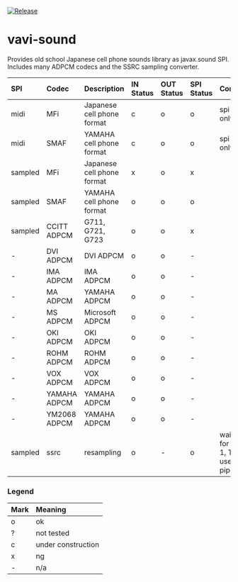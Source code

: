 [![Release](https://jitpack.io/v/umjammer/vavi-sound.svg)](https://jitpack.io/#umjammer/vavi-sound)

# vavi-sound

Provides old school Japanese cell phone sounds library as javax.sound SPI.
Includes many ADPCM codecs and the SSRC sampling converter.

| **SPI** |  **Codec** |  **Description** | **IN Status** | **OUT Status** | **SPI Status** | **Comment** |
|:--------|:-----------|:-----------------|:--------------|:---------------|:---------------|:------------|
| midi | MFi | Japanese cell phone format |  c | o | o | spi write only |
| midi | SMAF | YAMAHA cell phone format | c | o | o | spi write only |
| sampled | MFi | Japanese cell phone format |  x | o | x | |
| sampled | SMAF | YAMAHA cell phone format | o | o | o | |
| sampled | CCITT ADPCM | G711, G721, G723 | o | o | x | |
| - | DVI ADPCM | DVI ADPCM | o  | o | - | |
| - | IMA ADPCM | IMA ADPCM  | o | o | - | |
| - | MA ADPCM | YAMAHA ADPCM  | o  | o | - | |
| - | MS ADPCM | Microsoft ADPCM  | o  | o | - | |
| - | OKI ADPCM | OKI ADPCM  | o | o | - | |
| - | ROHM ADPCM | ROHM ADPCM  | o | o | - | |
| - | VOX ADPCM | VOX ADPCM  | o | o | - | |
| - | YAMAHA ADPCM | YAMAHA ADPCM  | o | o | - | |
| - | YM2068 ADPCM | YAMAHA ADPCM  | o | o | - | |
| sampled | ssrc | resampling | o | - | o | waiting for phase 1, TODO use nio pipe |

### Legend ###

|Mark|Meaning|
|:--|:---|
| o | ok |
| ? | not tested |
| c | under construction |
| x | ng |
| - | n/a |
